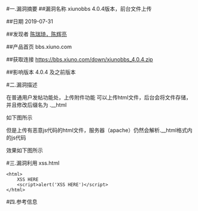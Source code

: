 #一.漏洞摘要
##漏洞名称
xiunobbs 4.0.4版本，前台文件上传

##日期
2019-07-31

##发现者
[陈瑞琦，陈辉亮](https://www.codesafe.cn/)

##产品首页
bbs.xiuno.com

##获取连接
https://bbs.xiuno.com/down/xiunobbs_4.0.4.zip

##影响版本
4.0.4 及之前版本

#二.漏洞描述

在普通用户发帖功能处，上传附件功能
可以上传html文件，后台会将文件存储，并且修改后缀名为 .__html

如下图所示

但是上传有恶意js代码的html文件，服务器（apache）仍然会解析.__html格式内的js代码

效果如下图所示


#三.漏洞利用
xss.html

```
<html>
	XSS HERE
	<script>alert('XSS HERE')</script>
</html>
```

#四.参考信息
